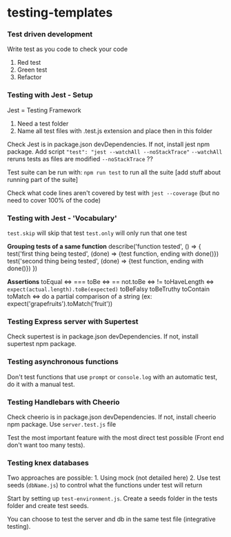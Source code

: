 # testing-templates

### Test driven development

Write test as you code to check your code

1. Red test
2. Green test
3. Refactor

### Testing with Jest - Setup

Jest = Testing Framework
1. Need a test folder
2. Name all test files with .test.js extension and place then in this folder

Check Jest is in package.json devDependencies. If not, install jest npm package.
Add script `"test": "jest --watchAll --noStackTrace"`
`--watchAll` reruns tests as files are modified
`--noStackTrace` ??

Test suite can be run with: 
`npm run test` to run all the suite
[add stuff about running part of the suite]

Check what code lines aren't covered by test with `jest --coverage` (but no need to cover 100% of the code)

### Testing with Jest - 'Vocabulary'

`test.skip` will skip that test 
`test.only` will only run that one test

**Grouping tests of a same function**
describe('function tested', () => {
    test('first thing being tested', (done) => {test function, ending with done()})
    test('second thing being tested', (done) => {test function, ending with done()})
})

**Assertions**
toEqual <=> ===
toBe <=> ==
not.toBe <=> !=
toHaveLength <=> `expect(actual.length).toBe(expected)`
toBeFalsy
toBeTruthy
toContain
toMatch <=> do a partial comparison of a string (ex: expect('grapefruits').toMatch('fruit'))

### Testing Express server with Supertest

Check supertest is in package.json devDependencies. If not, install supertest npm package.

### Testing asynchronous functions

Don't test functions that use `prompt` or `console.log` with an automatic test, do it with a manual test.

### Testing Handlebars with Cheerio

Check cheerio is in package.json devDependencies. If not, install cheerio npm package.
Use `server.test.js` file

Test the most important feature with the most direct test possible (Front end don't want too many tests).

### Testing knex databases

Two approaches are possible:
    1. Using mock (not detailed here)
    2. Use test seeds (`dbName.js`) to control what the functions under test will return

Start by setting up `test-environment.js`.
Create a seeds folder in the tests folder and create test seeds.

You can choose to test the server and db in the same test file (integrative testing).